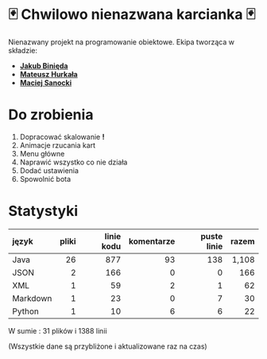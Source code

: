 # 🃏 Chwilowo nienazwana karcianka 🃏
Nienazwany projekt na programowanie obiektowe.
Ekipa tworząca w składzie:

 - **[Jakub Binięda](https://github.com/jakubbinieda)**
 - **[Mateusz Hurkała](https://github.com/prolik123)**
 - **[Maciej Sanocki](https://github.com/msanock)**
 

# Do zrobienia 
 1. Dopracować skalowanie **!**
 2. Animacje rzucania kart
 3. Menu główne
 4. Naprawić wszystko co nie działa
 5. Dodać ustawienia
 6. Spowolnić bota

# Statystyki
| język | pliki | linie kodu | komentarze | puste linie | razem |
| :--- | ---: | ---: | ---: | ---: | ---: |
| Java | 26 | 877 | 93 | 138 | 1,108 |
| JSON | 2 | 166 | 0 | 0 | 166 |
| XML | 1 | 59 | 2 | 1 | 62 |
| Markdown | 1 | 23 | 0 | 7 | 30 |
| Python | 1 | 10 | 6 | 6 | 22 |

W sumie : 31 plików i 1388 linii

(Wszystkie dane są przybliżone i aktualizowane raz na czas)
